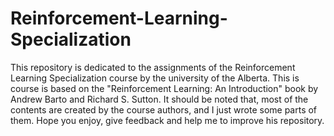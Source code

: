 # Reinforcement-Learning-Specialization
This repository is dedicated to the assignments of the Reinforcement Learning Specialization course by the university of the Alberta.
This is course is based on the "Reinforcement Learning: An Introduction" book by Andrew Barto and Richard S. Sutton.
It should be noted that, most of the contents are created by the course authors, and I just wrote some parts of them.
Hope you enjoy, give feedback and help me to improve his repository.
